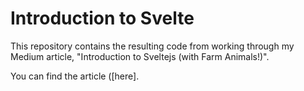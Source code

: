 # Introduction to Svelte

This repository contains the resulting code from working through my Medium article, "Introduction to Sveltejs (with Farm Animals!)".

You can find the article (<fill this in when published>[here].
